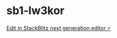 # sb1-lw3kor

[Edit in StackBlitz next generation editor ⚡️](https://stackblitz.com/~/github.com/Tzerjiuna/sb1-lw3kor)